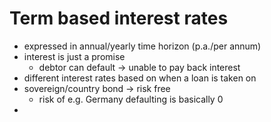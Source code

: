 # Term based interest rates
- expressed in annual/yearly time horizon (p.a./per annum)
- interest is just a promise 
	- debtor can default -> unable to pay back interest
- different interest rates based on when a loan is taken on
- sovereign/country bond -> risk free
	- risk of e.g. Germany defaulting is basically 0
- 